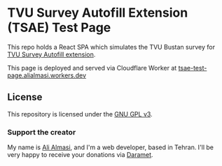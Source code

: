 # TVU Survey Autofill Extension (TSAE) Test Page

This repo holds a React SPA which simulates the TVU Bustan survey for [TVU Survey Autofill extension](https://github.com/alialmasi/tvu-survey-autofill-extension).

This page is deployed and served via Cloudflare Worker at [tsae-test-page.alialmasi.workers.dev](https://tsae-test-page.alialmasi.workers.dev/)

## License

This repository is licensed under the [GNU GPL v3](https://www.gnu.org/licenses/gpl-3.0.en.html).

### Support the creator

My name is [Ali Almasi](https://alialmasi.ir), and I'm a web developer, based in Tehran. I'll be very happy to receive your donations via [Daramet](https://daramet.com/alialmasi).
